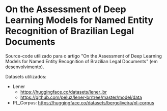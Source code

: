 # On the Assessment of Deep Learning Models for Named Entity Recognition of Brazilian Legal Documents
Source-code utilizado para o artigo "On the Assessment of Deep Learning Models for Named Entity Recognition of Brazilian Legal Documents"
(em desenvolvimento).

Datasets utilizados:
- Lener 
  - https://huggingface.co/datasets/lener_br
  - https://github.com/peluz/lener-br/tree/master/model/data
- PL_Corpus: https://huggingface.co/datasets/bergoliveira/pl-corpus
